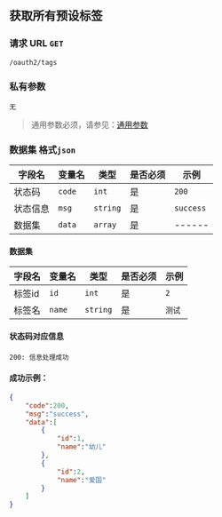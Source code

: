 ## 获取所有预设标签

### 请求 URL `GET`

```
/oauth2/tags
```

### 私有参数

```
无
```

> 通用参数必须，请参见：[通用参数](must.md)

### 数据集 格式`json`

| 字段名 | 变量名 | 类型 | 是否必须 | 示例 |
| ---- | ------ | -------- | ---- | --------- |
| 状态码 | `code` | `int` | 是 | `200` |
| 状态信息 | `msg` | `string` | 是 | `success` |
| 数据集 | `data` | `array` | 是 | ------ |

#### 数据集

| 字段名 | 变量名 | 类型 | 是否必须 | 示例 |
| ---- | ------ | -------- | ---- | ---- |
| 标签id | `id` | `int` | 是 | `2` |
| 标签名 | `name` | `string` | 是 | `测试` |

#### 状态码对应信息

```
200: 信息处理成功
```

#### 成功示例：

```json
{
    "code":200,
    "msg":"success",
    "data":[
        {
            "id":1,
            "name":"幼儿"
        },
        {
            "id":2,
            "name":"爱国"
        }
    ]
}
```